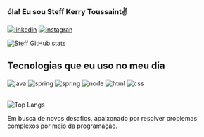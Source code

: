 ### óla! Eu sou Steff Kerry Toussaint✌️

[![linkedin](https://img.shields.io/badge/LinkedIn-0077B5?style=for-the-badge&logo=linkedin&logoColor=white)](https://www.linkedin.com/in/steffkt/)
[![instagran](https://img.shields.io/badge/Instagram-E4405F?style=for-the-badge&logo=instagram&logoColor=white)](https://www.instagram.com/devfunctional)


![Steff GitHub stats](https://github-readme-stats.vercel.app/api?username=TSKsteff&show_icons=true&theme=radical)

## Tecnologias que eu uso no meu dia

<div style="display: inline_block">
    <img align="center" alt="java" src="https://img.shields.io/badge/Java-ED8B00?style=for-the-badge&logo=openjdk&logoColor=white"/>
    <img align="center" alt="spring" src="https://img.shields.io/badge/Spring-6DB33F?style=for-the-badge&logo=spring&logoColor=white"/>
    <img align="center" alt="spring" src="https://img.shields.io/badge/C%23-239120?style=for-the-badge&logo=c-sharp&logoColor=white"/>
    <img align="center" alt="node" src="https://img.shields.io/badge/Node.js-43853D?style=for-the-badge&logo=node.js&logoColor=white"/>
    <img align="center" alt="html" src="https://img.shields.io/badge/HTML5-E34F26?style=for-the-badge&logo=html5&logoColor=white"/>
    <img align="center" alt="css" src="https://img.shields.io/badge/CSS3-1572B6?style=for-the-badge&logo=css3&logoColor=white"/>
</div><br/>

![Top Langs](https://github-readme-stats.vercel.app/api/top-langs/?username=TSKsteff&layout=compact)

Em busca de novos desafios, apaixonado por resolver problemas complexos por meio da programação.
